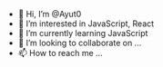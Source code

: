 - 👋 Hi, I’m @Ayut0
- 👀 I’m interested in JavaScript, React
- 🌱 I’m currently learning JavaScript
- 💞️ I’m looking to collaborate on ...
- 📫 How to reach me ...

<!---
Ayut0/Ayut0 is a ✨ special ✨ repository because its `README.md` (this file) appears on your GitHub profile.
You can click the Preview link to take a look at your changes.
--->
